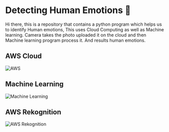 # Detecting Human Emotions 🙂
Hi there, this is a repository that contains a python program which helps us to identify Human emotions, This uses Cloud Computing as well as Machine learning. Camera takes the photo uploaded it on the cloud and then Machine learning program process it. And results human emotions.
## AWS Cloud
<img src="https://www.naukri.com/learning/articles/wp-content/uploads/sites/11/2020/07/what_is_aws.jpg.webp" alt="AWS">

## Machine Learning
<img src="https://thumbor.forbes.com/thumbor/960x0/https%3A%2F%2Fspecials-images.forbesimg.com%2Fdam%2Fimageserve%2F966248982%2F960x0.jpg%3Ffit%3Dscale" alt="Machine Learning">

## AWS Rekognition

<img src="https://miro.medium.com/max/1200/0*kbeKZGAZYZmf_WQi.png" alt="AWS Rekognition">
